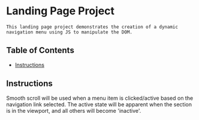 # Landing Page Project

	This landing page project demonstrates the creation of a dynamic navigation menu using JS to manipulate the DOM.

## Table of Contents

* [Instructions](#instructions)

## Instructions

Smooth scroll will be used when a menu item is clicked/active based on the navigation link selected.
The active state will be apparent when the section is in the viewport, and all others will become 'inactive'.

